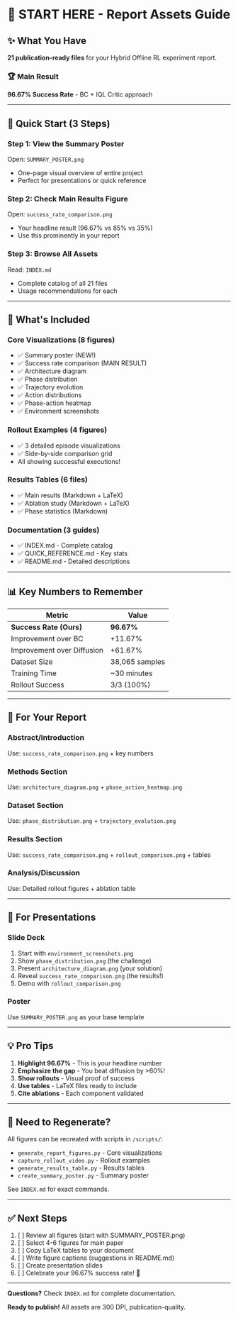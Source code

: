 # 🎯 START HERE - Report Assets Guide

## ✨ What You Have

**21 publication-ready files** for your Hybrid Offline RL experiment report.

### 🏆 Main Result
**96.67% Success Rate** - BC + IQL Critic approach

---

## 🚀 Quick Start (3 Steps)

### Step 1: View the Summary Poster
Open: `SUMMARY_POSTER.png`
- One-page visual overview of entire project
- Perfect for presentations or quick reference

### Step 2: Check Main Results Figure
Open: `success_rate_comparison.png`
- Your headline result (96.67% vs 85% vs 35%)
- Use this prominently in your report

### Step 3: Browse All Assets
Read: `INDEX.md`
- Complete catalog of all 21 files
- Usage recommendations for each

---

## 📂 What's Included

### Core Visualizations (8 figures)
- ✅ Summary poster (NEW!)
- ✅ Success rate comparison (MAIN RESULT)
- ✅ Architecture diagram
- ✅ Phase distribution
- ✅ Trajectory evolution
- ✅ Action distributions
- ✅ Phase-action heatmap
- ✅ Environment screenshots

### Rollout Examples (4 figures)
- ✅ 3 detailed episode visualizations
- ✅ Side-by-side comparison grid
- All showing successful executions!

### Results Tables (6 files)
- ✅ Main results (Markdown + LaTeX)
- ✅ Ablation study (Markdown + LaTeX)
- ✅ Phase statistics (Markdown)

### Documentation (3 guides)
- ✅ INDEX.md - Complete catalog
- ✅ QUICK_REFERENCE.md - Key stats
- ✅ README.md - Detailed descriptions

---

## 📊 Key Numbers to Remember

| Metric | Value |
|--------|-------|
| **Success Rate (Ours)** | **96.67%** |
| Improvement over BC | +11.67% |
| Improvement over Diffusion | +61.67% |
| Dataset Size | 38,065 samples |
| Training Time | ~30 minutes |
| Rollout Success | 3/3 (100%) |

---

## 📝 For Your Report

### Abstract/Introduction
Use: `success_rate_comparison.png` + key numbers

### Methods Section
Use: `architecture_diagram.png` + `phase_action_heatmap.png`

### Dataset Section
Use: `phase_distribution.png` + `trajectory_evolution.png`

### Results Section
Use: `success_rate_comparison.png` + `rollout_comparison.png` + tables

### Analysis/Discussion
Use: Detailed rollout figures + ablation table

---

## 🎨 For Presentations

### Slide Deck
1. Start with `environment_screenshots.png`
2. Show `phase_distribution.png` (the challenge)
3. Present `architecture_diagram.png` (your solution)
4. Reveal `success_rate_comparison.png` (the results!)
5. Demo with `rollout_comparison.png`

### Poster
Use `SUMMARY_POSTER.png` as your base template

---

## 💡 Pro Tips

1. **Highlight 96.67%** - This is your headline number
2. **Emphasize the gap** - You beat diffusion by >60%!
3. **Show rollouts** - Visual proof of success
4. **Use tables** - LaTeX files ready to include
5. **Cite ablations** - Each component validated

---

## 🔧 Need to Regenerate?

All figures can be recreated with scripts in `/scripts/`:
- `generate_report_figures.py` - Core visualizations
- `capture_rollout_video.py` - Rollout examples
- `generate_results_table.py` - Results tables
- `create_summary_poster.py` - Summary poster

See `INDEX.md` for exact commands.

---

## ✅ Next Steps

1. [ ] Review all figures (start with SUMMARY_POSTER.png)
2. [ ] Select 4-6 figures for main paper
3. [ ] Copy LaTeX tables to your document
4. [ ] Write figure captions (suggestions in README.md)
5. [ ] Create presentation slides
6. [ ] Celebrate your 96.67% success rate! 🎉

---

**Questions?** Check `INDEX.md` for complete documentation.

**Ready to publish!** All assets are 300 DPI, publication-quality.
